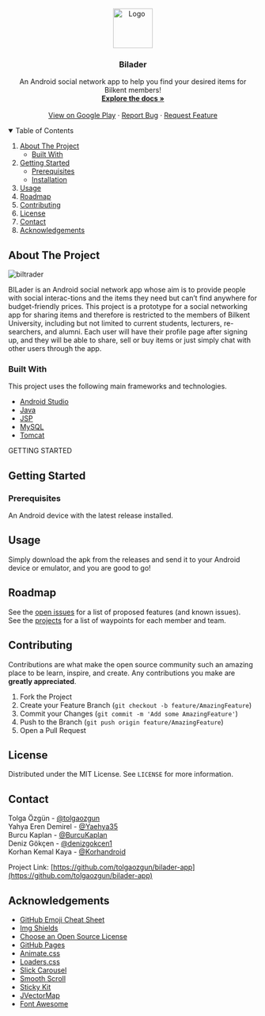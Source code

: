 <!--
*** Thanks for checking out the Best-README-Template. If you have a suggestion
*** that would make this better, please fork the repo and create a pull request
*** or simply open an issue with the tag "enhancement".
*** Thanks again! Now go create something AMAZING! :D
-->



<!-- PROJECT SHIELDS -->
<!--
*** I'm using markdown "reference style" links for readability.
*** Reference links are enclosed in brackets [ ] instead of parentheses ( ).
*** See the bottom of this document for the declaration of the reference variables
*** for contributors-url, forks-url, etc. This is an optional, concise syntax you may use.
*** https://www.markdownguide.org/basic-syntax/#reference-style-links
-->
<!--
[![Contributors][contributors-shield]][contributors-url]
[![Forks][forks-shield]][forks-url]
[![Stargazers][stars-shield]][stars-url]
[![Issues][issues-shield]][issues-url]
[![MIT License][license-shield]][license-url]
-->



<!-- PROJECT LOGO -->
<br />
<p align="center">
  <a href="https://github.com/tolgaozgun/bilader-app/">
    <img src="images/logo.png" alt="Logo" width="80" height="80">
  </a>

  <h3 align="center">Bilader</h3>

  <p align="center">
    An Android social network app to help you find your desired items for Bilkent members!
    <br />
    <a href="https://github.com/tolgaozgun/bilader-app"><strong>Explore the docs »</strong></a>
    <br />
    <br />
    <a href="https://play.google.com/store/apps/details?id=com.breakdown.bilader">View on Google Play</a>
    ·
    <a href="https://github.com/tolgaozgun/bilader-app/issues">Report Bug</a>
    ·
    <a href="https://github.com/tolgaozgun/bilader-app/issues">Request Feature</a>
  </p>
</p>



<!-- TABLE OF CONTENTS -->
<details open="open">
  <summary>Table of Contents</summary>
  <ol>
    <li>
      <a href="#about-the-project">About The Project</a>
      <ul>
        <li><a href="#built-with">Built With</a></li>
      </ul>
    </li>
    <li>
      <a href="#getting-started">Getting Started</a>
      <ul>
        <li><a href="#prerequisites">Prerequisites</a></li>
        <li><a href="#installation">Installation</a></li>
      </ul>
    </li>
    <li><a href="#usage">Usage</a></li>
    <li><a href="#roadmap">Roadmap</a></li>
    <li><a href="#contributing">Contributing</a></li>
    <li><a href="#license">License</a></li>
    <li><a href="#contact">Contact</a></li>
    <li><a href="#acknowledgements">Acknowledgements</a></li>
  </ol>
</details>



<!-- ABOUT THE PROJECT -->
## About The Project
![biltrader](https://user-images.githubusercontent.com/37017809/113863660-9a156b80-97b2-11eb-94f2-56d808a1893c.png)


BILader is an Android social network app whose aim is to provide people with social interac-tions and the items they need but can’t find anywhere for budget-friendly prices. This project is a prototype for a social networking app for sharing items and therefore is restricted to the members of Bilkent University, including but not limited to current students, lecturers, re-searchers, and alumni. Each user will have their profile page after signing up, and they will be able to share, sell or buy items or just simply chat with other users through the app.

### Built With

This project uses the following main frameworks and technologies.

* [Android Studio](https://developer.android.com/studio)
* [Java](https://www.java.com)
* [JSP](https://www.oracle.com/java/technologies/jspt.html)
* [MySQL](https://www.mysql.com/)
* [Tomcat](http://tomcat.apache.org/)



GETTING STARTED 
## Getting Started


<!-- This is an example of how you may give instructions on setting up your project locally.
To get a local copy up and running follow these simple example steps.-->
### Prerequisites

An Android device with the latest release installed.

<!--This is an example of how to list things you need to use the software and how to install them.
* npm
  ```sh
  npm install npm@latest -g
  ```-->
<!--
### Installation-->
<!--
1. Get a free API Key at [https://example.com](https://example.com)
2. Clone the repo
   ```sh
   git clone https://github.com/your_username_/Project-Name.git
   ```
3. Install NPM packages
   ```sh
   npm install
   ```
4. Enter your API in `config.js`
   ```JS
   const API_KEY = 'ENTER YOUR API';
   ```

-->
<!-- USAGE EXAMPLES -->
## Usage

Simply download the apk from the releases and send it to your Android device or emulator, and you are good to go!

<!--_For more examples, please refer to the [Documentation](https://example.com)_-->



<!-- ROADMAP -->
## Roadmap

See the [open issues](https://github.com/tolgaozgun/bilader-app/issues) for a list of proposed features (and known issues).</br>
See the [projects](https://github.com/tolgaozgun/bilader-app/projects) for a list of waypoints for each member and team.



<!-- CONTRIBUTING -->
## Contributing

Contributions are what make the open source community such an amazing place to be learn, inspire, and create. Any contributions you make are **greatly appreciated**.

1. Fork the Project
2. Create your Feature Branch (`git checkout -b feature/AmazingFeature`)
3. Commit your Changes (`git commit -m 'Add some AmazingFeature'`)
4. Push to the Branch (`git push origin feature/AmazingFeature`)
5. Open a Pull Request



<!-- LICENSE -->
## License

Distributed under the MIT License. See `LICENSE` for more information.



<!-- CONTACT -->
## Contact

Tolga Özgün - [@tolgaozgun](https://gihub.com/tolgaozgun)</br>
Yahya Eren Demirel - [@Yaehya35](https://github.com/Yaehya35)</br> 
Burcu Kaplan - [@BurcuKaplan](https://github.com/BurcuKaplan)</br>
Deniz Gökçen - [@denizgokcen1](https://github.com/denizgokcen1)</br> 
Korhan Kemal Kaya - [@Korhandroid](https://github.com/Korhandroid)</br> 

Project Link: [https://github.com/tolgaozgun/bilader-app](https://github.com/tolgaozgun/bilader-app)



<!-- ACKNOWLEDGEMENTS -->
## Acknowledgements
* [GitHub Emoji Cheat Sheet](https://www.webpagefx.com/tools/emoji-cheat-sheet)
* [Img Shields](https://shields.io)
* [Choose an Open Source License](https://choosealicense.com)
* [GitHub Pages](https://pages.github.com)
* [Animate.css](https://daneden.github.io/animate.css)
* [Loaders.css](https://connoratherton.com/loaders)
* [Slick Carousel](https://kenwheeler.github.io/slick)
* [Smooth Scroll](https://github.com/cferdinandi/smooth-scroll)
* [Sticky Kit](http://leafo.net/sticky-kit)
* [JVectorMap](http://jvectormap.com)
* [Font Awesome](https://fontawesome.com)





<!-- MARKDOWN LINKS & IMAGES -->
<!-- https://www.markdownguide.org/basic-syntax/#reference-style-links --><!--
[contributors-shield]: https://img.shields.io/github/contributors/tolgaozgun/bilader-app.svg?style=for-the-badge
[contributors-url]: https://github.com/tolgaozgun/bilader-app/graphs/contributors
[forks-shield]: https://img.shields.io/github/forks/tolgaozgun/bilader-app.svg?style=for-the-badge
[forks-url]: https://github.com/tolgaozgun/bilader-app/network/members
[stars-shield]: https://img.shields.io/github/stars/tolgaozgun/bilader-app.svg?style=for-the-badge
[stars-url]: https://github.com/tolgaozgun/bilader-app/stargazers
[issues-shield]: https://img.shields.io/github/issues/tolgaozgun/bilader-app.svg?style=for-the-badge
[issues-url]: https://github.com/tolgaozgun/bilader-app/issues
[license-shield]: https://img.shields.io/github/license/tolgaozgun/bilader-app.svg?style=for-the-badge
[license-url]: https://github.com/tolgaozgun/bilader-app/blob/master/LICENSE.txt
[product-screenshot]: images/screenshot.png
-->

